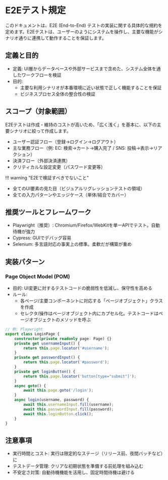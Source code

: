 # E2Eテスト規定

このドキュメントは、E2E (End-to-End) テストの実装に関する具体的な規約を定めます。E2Eテストは、ユーザーのようにシステムを操作し、主要な機能がシナリオ通りに連携して動作することを保証します。

## 定義と目的

- 定義: UI層からデータベースや外部サービスまで含めた、システム全体を通したワークフローを検証
- 目的:
    - 主要な利用シナリオが本番環境に近い状態で正しく機能することを保証
    - ビジネスプロセス全体の整合性の検証

## スコープ（対象範囲）

E2Eテストは作成・維持のコストが高いため、「広く浅く」を基本に、以下の主要シナリオに絞って作成します。

- ユーザー認証フロー（登録→ログイン→ログアウト）
- 主な業務フロー（例: EC: 検索→カート→購入完了 / SNS: 投稿→表示→リアクション）
- 決済フロー（外部決済連携）
- クリティカルな設定変更（パスワード変更等）

!!! warning "E2Eで検証すべきでないこと"

- 全てのUI要素の見た目（ビジュアルリグレッションテストの領域）
- 全ての入力パターンやエッジケース（単体/結合でカバー）

## 推奨ツールとフレームワーク

- Playwright（推奨）: Chromium/Firefox/WebKitを単一APIでテスト。自動待機が強力
- Cypress: GUIでデバッグ容易
- Selenium: 多言語対応の事実上の標準。柔軟だが構築が重め

## 実装パターン

### Page Object Model (POM)

- 目的: UI変更に対するテストコードの脆弱性を低減し、保守性を高める
- ルール:
    - 各ページ/主要コンポーネントに対応する「ページオブジェクト」クラスを作成
    - セレクタ/操作はページオブジェクト内にカプセル化。テストコードはページオブジェクトのメソッドを呼ぶ

```typescript
// 例: Playwright
export class LoginPage {
    constructor(private readonly page: Page) {}
    private get usernameInput() {
        return this.page.locator('#username');
    }
    private get passwordInput() {
        return this.page.locator('#password');
    }
    private get loginButton() {
        return this.page.locator('button[type="submit"]');
    }
    async goto() {
        await this.page.goto('/login');
    }
    async login(username, password) {
        await this.usernameInput.fill(username);
        await this.passwordInput.fill(password);
        await this.loginButton.click();
    }
}
```

## 注意事項

- 実行時間とコスト: 実行は限定的なステージ（リリース前、夜間バッチなど）に
- テストデータ管理: クリアな初期状態を準備する前処理を組み込む
- 不安定さ対策: 自動待機機能を活用し、固定時間待機は避ける
